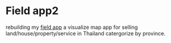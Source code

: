 # Field app2

rebuilding my [field app](https://github.com/toppyc4/field-app)
a visualize map app for selling land/house/property/service in Thailand catergorize by province.
